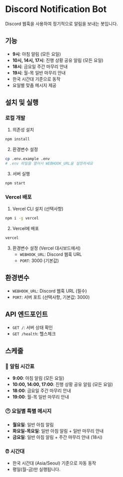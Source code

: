 # Discord Notification Bot

Discord 웹훅을 사용하여 정기적으로 알림을 보내는 봇입니다.

## 기능

- **9시**: 아침 알림 (모든 요일)
- **10시, 14시, 17시**: 진행 상황 공유 알림 (모든 요일)
- **18시**: 금요일 주간 마무리 안내
- **19시**: 월-목 일반 마무리 안내
- 한국 시간대 기준으로 동작
- 요일별 맞춤 메시지 제공

## 설치 및 실행

### 로컬 개발

1. 의존성 설치

```bash
npm install
```

2. 환경변수 설정

```bash
cp .env.example .env
# .env 파일을 열어서 WEBHOOK_URL을 설정하세요
```

3. 서버 실행

```bash
npm start
```

### Vercel 배포

1. Vercel CLI 설치 (선택사항)

```bash
npm i -g vercel
```

2. Vercel에 배포

```bash
vercel
```

3. 환경변수 설정 (Vercel 대시보드에서)
   - `WEBHOOK_URL`: Discord 웹훅 URL
   - `PORT`: 3000 (기본값)

## 환경변수

- `WEBHOOK_URL`: Discord 웹훅 URL (필수)
- `PORT`: 서버 포트 (선택사항, 기본값: 3000)

## API 엔드포인트

- `GET /`: 서버 상태 확인
- `GET /health`: 헬스체크

## 스케줄

### 📅 **알림 시간표**

- **9:00**: 아침 알림 (모든 요일)
- **10:00, 14:00, 17:00**: 진행 상황 공유 알림 (모든 요일)
- **18:00**: 금요일 주간 마무리 안내
- **19:00**: 월-목 일반 마무리 안내

### 🕐 **요일별 특별 메시지**

- **월요일**: 일반 아침 알림
- **화요일-목요일**: 일반 아침 알림 + 일반 마무리 안내
- **금요일**: 일반 아침 알림 + 주간 마무리 안내 (18시)

### ⏰ **시간대**

- 한국 시간대 (Asia/Seoul) 기준으로 자동 동작
- 평일(월-금)만 실행됩니다.
